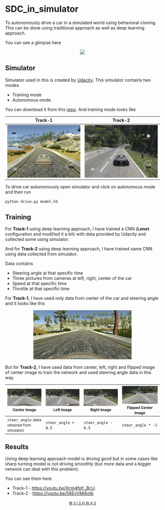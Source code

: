 # SDC_in_simulator

To autonomously drive a car in a  simulated world using behavioral cloning. This can be done using traditional approach as well as deep learning approach.

You can see a glimpse here

<div align="center"><img src="assets/gif_track2.gif"></div>

## Simulator 

Simulator used in this is created by [Udacity](https://www.udacity.com/). This simulator contains two modes 

* Training mode
* Autonomous mode

You can download it from this [repo](https://github.com/udacity/self-driving-car-sim). And training mode looks like

| Track-1                                      | Track-2                                      |
| -------------------------------------------- | -------------------------------------------- |
| <img src="assets/sample_picture_track1.png"> | <img src="assets/sample_picture_track2.png"> |

To drive car autonomously open simulator and click on autonomous mode and then run

```sh
python drive.py model.h5
```

## Training

For **Track-1** using deep learning approach, I have trained a CNN (**Lenet** configuration and modified it a bit) with data provided by Udacity and collected some using simulator. 

And for **Track-2** using deep learning approach, I have trained same CNN using data collected from simulator.

Data contains 

* Steering angle at that specific time
* Three pictures from cameras at left, right, center of the car
* Speed at that specific time
* Throttle at that specific time

For **Track-1**, I have used only data from center of the car and steering angle and it looks like this 

<div align="center"><img src="assets/data_sample.jpg"></div>

But for **Track-2**, I have used data from center, left, right and flipped image of center image to train the network and used steering angle data in this way

| <img src="assets/center.jpg"><small>Center Image</small>    | <img src="assets/left.jpg"> <small>Left Image</small> | <img src="assets/right.jpg"> <small>Right Image</small> | <img src="assets/center_flipped.jpg"> <small>Flipped Center Image</small> |
| ----------------------------------------------------------- | ----------------------------------------------------- | ------------------------------------------------------- | ------------------------------------------------------------ |
| `steer_angle` <small>(data obtained from simulator)</small> | `steer_angle + 0.5`                                   | `steer_angle - 0.5`                                     | `steer_angle * -1`                                           |

## Results

Using deep learning approach model is driving good but in some cases like sharp turning model is not driving smoothly (but more data and a bigger network can deal with this problem). 

You can see them here 

* Track-1 - https://youtu.be/0cm4fpY_BcU.
* Track-2 - https://youtu.be/56EvVMi6otk

<div align="center"><small><a href="https://github.com/vstark21">&copy V I S H W A S</a></small></div>